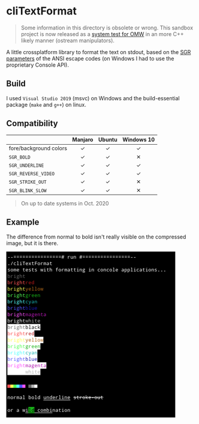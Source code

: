 # cliTextFormat

> Some information in this directory is obsolete or wrong.
> This sandbox project is now released as a [system test for OMW](https://github.com/oblaser/omw/tree/master/tests/system/omw-test_cli)
> in an more C++ likely manner (ostream manipulators).

A little crossplatform library to format the text on stdout, based on the [SGR parameters](https://en.wikipedia.org/wiki/ANSI_escape_code#SGR_parameters) of the ANSI escape codes (on Windows I had to use the proprietary Console API).

## Build

I used `Visual Studio 2019` (msvc) on Windows and the build-essential package (`make` and `g++`) on linux.

## Compatibility

||Manjaro|Ubuntu|Windows 10|
|---|:---:|:---:|:---:|
|fore/background colors|✓|✓|✓|
|`SGR_BOLD`|✓|✓|✕|
|`SGR_UNDERLINE`|✓|✓|✓|
|`SGR_REVERSE_VIDEO`|✓|✓|✓|
|`SGR_STRIKE_OUT`|✓|✓|✕|
|`SGR_BLINK_SLOW`|✓|✓|✕|

> On up to date systems in Oct. 2020

## Example

The difference from normal to bold isn't really visible on the compressed image, but it is there.

![](./img0.png)
